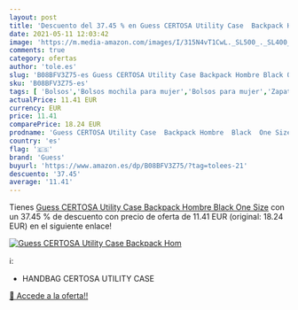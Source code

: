 ```yaml
---
layout: post
title: 'Descuento del 37.45 % en Guess CERTOSA Utility Case  Backpack Hom'
date: 2021-05-11 12:03:42
image: 'https://m.media-amazon.com/images/I/315N4vT1CwL._SL500_._SL400_.jpg'
comments: true
category: ofertas
author: 'tole.es'
slug: 'B08BFV3Z75-es Guess CERTOSA Utility Case Backpack Hombre Black One Size'
sku: 'B08BFV3Z75-es'
tags: [ 'Bolsos','Bolsos mochila para mujer','Bolsos para mujer','Zapatos y complementos','backpack','guess', ]
actualPrice: 11.41 EUR
currency: EUR
price: 11.41
comparePrice: 18.24 EUR
prodname: 'Guess CERTOSA Utility Case  Backpack Hombre  Black  One Size'
country: 'es'
flag: '🇪🇸'
brand: 'Guess'
buyurl: 'https://www.amazon.es/dp/B08BFV3Z75/?tag=tolees-21'
descuento: '37.45'
average: '11.41'
---
```


Tienes [Guess CERTOSA Utility Case  Backpack Hombre  Black  One Size](https://www.amazon.es/dp/B08BFV3Z75/?tag=tolees-21) con un 37.45 % de descuento con precio de oferta de 11.41 EUR (original: 18.24 EUR) en el siguiente enlace!

[![Guess CERTOSA Utility Case  Backpack Hom](https://m.media-amazon.com/images/I/315N4vT1CwL._SL500_._SL400_.jpg)](https://www.amazon.es/dp/B08BFV3Z75/?tag=tolees-21)

ℹ️:

- HANDBAG CERTOSA UTILITY CASE

[🛒 Accede a la oferta!!](https://www.amazon.es/dp/B08BFV3Z75/?tag=tolees-21)
